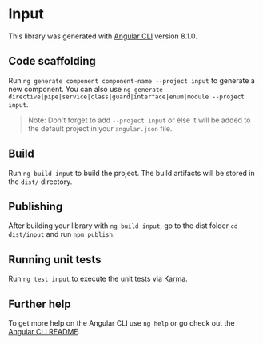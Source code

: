 # Input

This library was generated with [Angular CLI](https://github.com/angular/angular-cli) version 8.1.0.

## Code scaffolding

Run `ng generate component component-name --project input` to generate a new component. You can also use `ng generate directive|pipe|service|class|guard|interface|enum|module --project input`.
> Note: Don't forget to add `--project input` or else it will be added to the default project in your `angular.json` file. 

## Build

Run `ng build input` to build the project. The build artifacts will be stored in the `dist/` directory.

## Publishing

After building your library with `ng build input`, go to the dist folder `cd dist/input` and run `npm publish`.

## Running unit tests

Run `ng test input` to execute the unit tests via [Karma](https://karma-runner.github.io).

## Further help

To get more help on the Angular CLI use `ng help` or go check out the [Angular CLI README](https://github.com/angular/angular-cli/blob/master/README.md).
